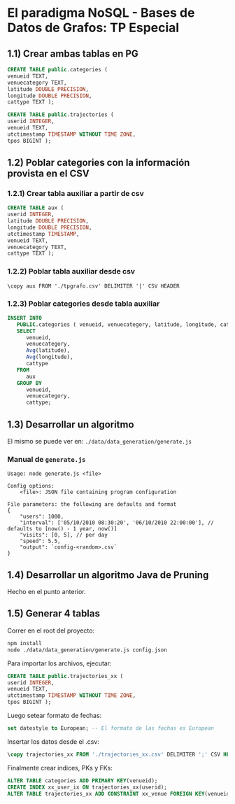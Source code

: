 #  El paradigma NoSQL - Bases de Datos de Grafos: TP Especial


## 1.1) Crear ambas tablas en PG


```sql
CREATE TABLE public.categories ( 
venueid TEXT, 
venuecategory TEXT, 
latitude DOUBLE PRECISION, 
longitude DOUBLE PRECISION, 
cattype TEXT );

CREATE TABLE public.trajectories ( 
userid INTEGER, 
venueid TEXT, 
utctimestamp TIMESTAMP WITHOUT TIME ZONE, 
tpos BIGINT );
```
## 1.2) Poblar categories con la información provista en el CSV

### 1.2.1) Crear tabla auxiliar a partir de csv

```sql
CREATE TABLE aux ( 
userid INTEGER, 
latitude DOUBLE PRECISION, 
longitude DOUBLE PRECISION, 
utctimestamp TIMESTAMP, 
venueid TEXT, 
venuecategory TEXT, 
cattype TEXT );
```

### 1.2.2) Poblar tabla auxiliar desde csv

`\copy aux FROM './tpgrafo.csv' DELIMITER '|' CSV HEADER`


### 1.2.3) Poblar categories desde tabla auxiliar

```sql
INSERT INTO
   PUBLIC.categories ( venueid, venuecategory, latitude, longitude, cattype ) 
   SELECT
      venueid,
      venuecategory,
      Avg(latitude),
      Avg(longitude),
      cattype 
   FROM
      aux 
   GROUP BY
      venueid,
      venuecategory,
      cattype;
```

## 1.3) Desarrollar un algoritmo 

El mismo se puede ver en: `./data/data_generation/generate.js`

### Manual de `generate.js`

```
Usage: node generate.js <file>

Config options:
	<file>: JSON file containing program configuration
	
File parameters: the following are defaults and format
{
	"users": 1000,
	"interval": ['05/10/2010 08:30:20', '06/10/2010 22:00:00'], // defaults to [now() - 1 year, now()]
	"visits": [0, 5], // per day
	"speed": 5.5,
	"output": `config-<random>.csv`
}

```

## 1.4) Desarrollar un algoritmo Java de Pruning 

Hecho en el punto anterior.

## 1.5) Generar 4 tablas

Correr en el root del proyecto: 

```sh
npm install
node ./data/data_generation/generate.js config.json
```

Para importar los archivos, ejecutar:

```sql
CREATE TABLE public.trajectories_xx ( 
userid INTEGER, 
venueid TEXT, 
utctimestamp TIMESTAMP WITHOUT TIME ZONE, 
tpos BIGINT );
```


Luego setear formato de fechas: 

```sql
set datestyle to European; -- El formato de las fechas es European
```

Insertar los datos desde el .csv: 
```sql 
\copy trajectories_xx FROM './trajectories_xx.csv' DELIMITER ';' CSV HEADER
```

Finalmente crear indices, PKs y FKs:

```sql
ALTER TABLE categories ADD PRIMARY KEY(venueid);
CREATE INDEX xx_user_ix ON trajectories_xx(userid);
ALTER TABLE trajectories_xx ADD CONSTRAINT xx_venue FOREIGN KEY(venueid) REFERENCES categories;
```
